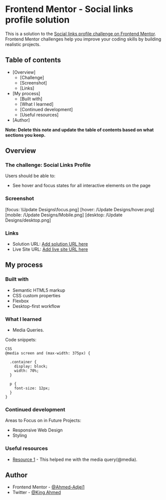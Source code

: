 # Frontend Mentor - Social links profile solution

This is a solution to the [Social links profile challenge on Frontend Mentor](https://www.frontendmentor.io/challenges/social-links-profile-UG32l9m6dQ). Frontend Mentor challenges help you improve your coding skills by building realistic projects. 

## Table of contents

- [Overview]
  - [Challenge]
  - [Screenshot]
  - [Links]
- [My process]
  - [Built with]
  - [What I learned]
  - [Continued development]
  - [Useful resources]
- [Author]

**Note: Delete this note and update the table of contents based on what sections you keep.**

## Overview

### The challenge: Social Links Profile

Users should be able to:

- See hover and focus states for all interactive elements on the page

### Screenshot

[focus: \Update Designs\focus.png]
[hover: /Update Designs/hover.png]
[mobile: /Update Designs/Mobile.png]
[desktop: /Update Designs/desktop.png]


### Links

- Solution URL: [Add solution URL here](https://github.com/Ahmed-Adjei1/Ahmed-s-social-links)
- Live Site URL: [Add live site URL here](https://ahmed-adjei1.github.io/Ahmed-s-social-links/)

## My process

### Built with

- Semantic HTML5 markup
- CSS custom properties
- Flexbox
- Desktop-first workflow

### What I learned

- Media Queries.

Code snippets:

```
CSS
@media screen and (max-width: 375px) {

  .container {
    display: block;
    width: 70%;
  }

  p {
    font-size: 12px;
  }
}
```


### Continued development

Areas to Focus on in Future Projects:
- Responsive Web Design
- Styling


### Useful resources

- [Resource 1](https://www.w3schools.com/css/css_rwd_mediaqueries.asp) - This helped me with the media query(@media).


## Author

- Frontend Mentor - [@Ahmed-Adjei1](https://www.frontendmentor.io/profile/Ahmed-Adjei1)
- Twitter - [@King Ahmed](https://x.com/KingAhm92896393)
